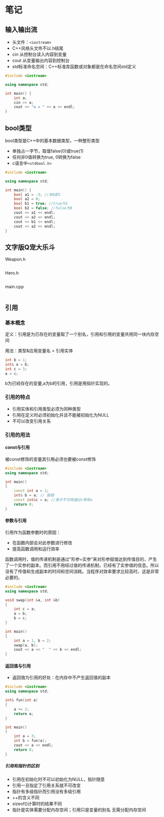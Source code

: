 # 笔记

## 输入输出流

+ 头文件：`<iostream> `
+ C++风格头文件不以.h结尾
+ cin 从控制台读入内容到变量
+ cout 从变量输出内容到控制台
+ std标准命名空间：C++标准库函数或对象都是在命名空间std定义

```cpp
#include <iostream>

using namespace std;

int main() {
    int a;
    cin >> a;
    cout << "a = " << a << endl;
}
```

## bool类型

bool类型是C++中的基本数据类型，一种整形类型

+ 单独占一字节，取值false(0)或true(1)
+ 任何非0值转换为true, 0转换为false
+ c语言中`<stdbool.h>`

```cpp
#include <iostream>

using namespace std;

int main() {
    bool a1 = -3; //非0即1
    bool a2 = 0;
    bool b1 = true; //true为1
    bool b2 = false; //false为0
    cout << a1 << endl;
    cout << a2 << endl;
    cout << b1 << endl;
    cout << a2 << endl;
}
```

## 文字版Q宠大乐斗

Weapon.h

```cpp
```

Hero.h

```cpp

```

main.cpp

```cpp

```

## 引用

### 基本概念

定义：引用是为已存在的变量取了一个别名，引用和引用的变量共用同一块内存空间

用法：类型&应用变量名 = 引用实体

```cpp
int b = 1;
int& a = b;
int c = 3;
a = c;
```

b为已经存在的变量,a为b的引用，引用是用指针实现的。

### 引用的特点

+ 引用实体和引用类型必须为同种类型
+ 引用在定义时必须初始化并且不能被初始化为NULL
+ 不可以改变引用关系

### 引用的用法

#### const与引用

被const修饰的变量其引用必须也要被const修饰

```cpp
#include <iostream>
using namespace std;

int main()
{
    const int a = 1;
    int& b = a; // 报错
    const int&c = a; //表示不可用通过c修改a
    return 0;
}

```

#### 参数与引用

引用作为函数参数时的原因：

  + 在函数内部会对此参数进行修改
  + 提高函数调用和运行效率

函数调用时，值的传递机制是通过“形参=实参”来对形参赋值达到传值目的，产生了一个实参的副本。而引用不用经过值的传递机制，已经有了实参值的信息。所以没有了传值和生成副本的时间和空间消耗。当程序对效率要求比较高时，这是非常必要的。

```cpp
#include <iostream>
using namespace std;

void swap(int &a, int &b)
{
    int c = a;
    a = b;
    b = c;
}

int main()
{
    int a = 1, b = 2;
    swap(a, b);
    cout << a << "  " << b << endl;
}
```

#### 返回值与引用

+ 返回值为引用的好处：在内存中不产生返回值的副本

```cpp
#include <iostream>
using namespace std;

int& fun(int a)
{
    a += 2;
    return a;
}

int main()
{
    int a = 3;
    int b = fun(a);
    cout << a << endl;
    return 0;
}
```

##### 引用和指针的区别

+ 引用在初始化时不可以初始化为NULL，指针随意
+ 引用一旦指定了引用关系就不可改变
+ 指针有多级指针而引用没有多级引用
+ ++的含义不同
+ sizeof()计算时的结果不同
+ 指针是实体需要分配内存空间；引用只是变量的别名 无需分配内存空间


